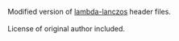 Modified version of [lambda-lanczos](https://github.com/mrcdr/lambda-lanczos/tree/3c7cc502d714c67109ea846add10d454a686fa69) header files.<br />
<br />
License of original author included.
